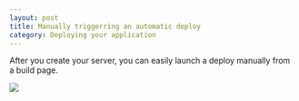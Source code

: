 ```yaml
---
layout: post
title: Manually triggerring an automatic deploy
category: Deploying your application
---
```


After you create your server, you can easily launch a deploy manually from a build page.

<img src="/docs/assets/img/how-to-trigger-an-automatic-deploy/manual-deploy.png" class="img-responsive">
